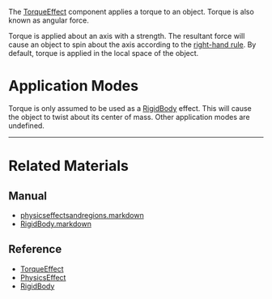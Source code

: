The [TorqueEffect](https://github.com/ArendDanielek/ZeroDocsTest/blob/master/code_reference/class_reference/TorqueEffect.markdown) component applies a torque to an object. Torque is also known as angular force.

Torque is applied about an axis with a strength. The resultant force will cause an object to spin about the axis according to the [right-hand rule](https://en.wikipedia.org/wiki/Right-hand_rule ). By default, torque is applied in the local space of the object.

 #  Application Modes
Torque is only assumed to be used as a [RigidBody](https://github.com/ArendDanielek/ZeroDocsTest/blob/master/zero_editor_documentation/zeromanual/physics/physicseffectsandregions/RigidBody.markdown) effect. This will cause the object to twist about its center of mass. Other application modes are undefined.

---
 #  Related Materials
 ##  Manual
- [physicseffectsandregions.markdown](https://github.com/ArendDanielek/ZeroDocsTest/blob/master/zero_editor_documentation/zeromanual/physics/physicseffectsandregions.markdown)
- [RigidBody.markdown](https://github.com/ArendDanielek/ZeroDocsTest/blob/master/zero_editor_documentation/zeromanual/physics/physicseffectsandregions/RigidBody.markdown)

 ##  Reference
- [TorqueEffect](https://github.com/ArendDanielek/ZeroDocsTest/blob/master/code_reference/class_reference/TorqueEffect.markdown)
- [PhysicsEffect](https://github.com/ArendDanielek/ZeroDocsTest/blob/master/code_reference/class_reference/PhysicsEffect.markdown)
- [RigidBody](https://github.com/ArendDanielek/ZeroDocsTest/blob/master/code_reference/class_reference/RigidBody.markdown) 
  
  
  
  
  
  
  

 
